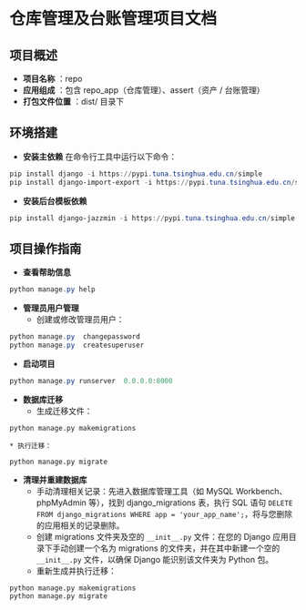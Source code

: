 # 仓库管理及台账管理项目文档
## 项目概述
  * **项目名称** ：repo
  * **应用组成** ：包含 repo_app（仓库管理）、assert（资产 / 台账管理）
  * **打包文件位置** ：dist/ 目录下
## 环境搭建
  * **安装主依赖**
在命令行工具中运行以下命令：
```powershell
pip install django -i https://pypi.tuna.tsinghua.edu.cn/simple
pip install django-import-export -i https://pypi.tuna.tsinghua.edu.cn/simple
```
  * **安装后台模板依赖**
```powershell
pip install django-jazzmin -i https://pypi.tuna.tsinghua.edu.cn/simple
```
## 项目操作指南
  * **查看帮助信息**
```powershell
python manage.py help
```
  * **管理员用户管理**
    * 创建或修改管理员用户：
```powershell
python manage.py  changepassword
python manage.py  createsuperuser
```
  * **启动项目**
```powershell
python manage.py runserver  0.0.0.0:8000
```
  * **数据库迁移**
    * 生成迁移文件：
```shell
python manage.py makemigrations
```
    * 执行迁移：
```shell
python manage.py migrate
```
  * **清理并重建数据库**
    * 手动清理相关记录：先进入数据库管理工具（如 MySQL Workbench、phpMyAdmin 等），找到 django_migrations 表，执行 SQL 语句 `DELETE FROM django_migrations WHERE app = 'your_app_name';`，将与您删除的应用相关的记录删除。
    * 创建 migrations 文件夹及空的 `__init__.py` 文件：在您的 Django 应用目录下手动创建一个名为 migrations 的文件夹，并在其中新建一个空的 `__init__.py` 文件，以确保 Django 能识别该文件夹为 Python 包。
    * 重新生成并执行迁移：
```shell
python manage.py makemigrations
python manage.py migrate
```
